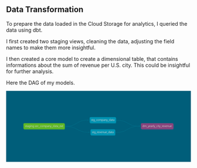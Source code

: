 ## Data Transformation

To prepare the data loaded in the Cloud Storage for analytics, I queried the data using dbt. 


I first created two staging views, cleaning the data, adjusting the field names to make them more insightful.


I then created a core model to create a dimensional table, that contains informations about the sum of revenue per U.S. city. This could be insightful for further analysis.

Here the DAG of my models.

![alt text](dbt-dag.png "Title")
